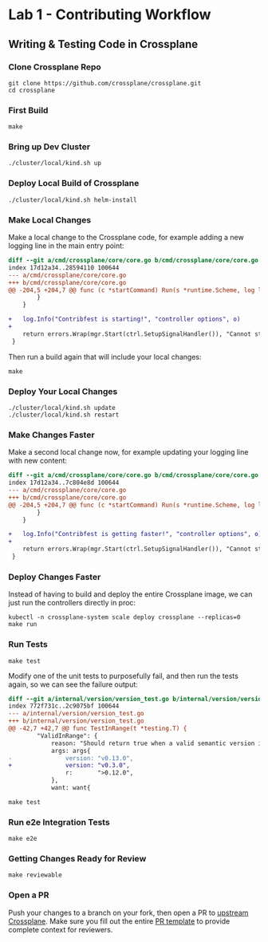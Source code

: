 # Lab 1 - Contributing Workflow

## Writing & Testing Code in Crossplane

### Clone Crossplane Repo

```console
git clone https://github.com/crossplane/crossplane.git
cd crossplane
```

### First Build

```console
make
```

### Bring up Dev Cluster

```console
./cluster/local/kind.sh up
```

### Deploy Local Build of Crossplane

```console
./cluster/local/kind.sh helm-install
```

### Make Local Changes

Make a local change to the Crossplane code, for example adding a new logging
line in the main entry point:

```patch
diff --git a/cmd/crossplane/core/core.go b/cmd/crossplane/core/core.go
index 17d12a34..28594110 100644
--- a/cmd/crossplane/core/core.go
+++ b/cmd/crossplane/core/core.go
@@ -204,5 +204,7 @@ func (c *startCommand) Run(s *runtime.Scheme, log logging.Logger) error { //noli
 		}
 	}

+	log.Info("Contribfest is starting!", "controller options", o)
+
 	return errors.Wrap(mgr.Start(ctrl.SetupSignalHandler()), "Cannot start controller manager")
 }
```

Then run a build again that will include your local changes:

```console
make
```

### Deploy Your Local Changes

```console
./cluster/local/kind.sh update
./cluster/local/kind.sh restart
```

### Make Changes Faster

Make a second local change now, for example updating your logging line with new
content:

```patch
diff --git a/cmd/crossplane/core/core.go b/cmd/crossplane/core/core.go
index 17d12a34..7c804e8d 100644
--- a/cmd/crossplane/core/core.go
+++ b/cmd/crossplane/core/core.go
@@ -204,5 +204,7 @@ func (c *startCommand) Run(s *runtime.Scheme, log logging.Logger) error { //noli
 		}
 	}

+	log.Info("Contribfest is getting faster!", "controller options", o)
+
 	return errors.Wrap(mgr.Start(ctrl.SetupSignalHandler()), "Cannot start controller manager")
 }
```

### Deploy Changes Faster

Instead of having to build and deploy the entire Crossplane image, we can just
run the controllers directly in proc:

```console
kubectl -n crossplane-system scale deploy crossplane --replicas=0
make run
```

### Run Tests

```console
make test
```

Modify one of the unit tests to purposefully fail, and then run the tests again,
so we can see the failure output:

```patch
diff --git a/internal/version/version_test.go b/internal/version/version_test.go
index 772f731c..2c9075bf 100644
--- a/internal/version/version_test.go
+++ b/internal/version/version_test.go
@@ -42,7 +42,7 @@ func TestInRange(t *testing.T) {
 		"ValidInRange": {
 			reason: "Should return true when a valid semantic version is in a valid range.",
 			args: args{
-				version: "v0.13.0",
+				version: "v0.3.0",
 				r:       ">0.12.0",
 			},
 			want: want{
```

```console
make test
```

### Run e2e Integration Tests

```console
make e2e
```

### Getting Changes Ready for Review

```console
make reviewable
```

### Open a PR

Push your changes to a branch on your fork, then open a PR to [upstream
Crossplane](https://github.com/crossplane/crossplane/pulls).  Make sure you fill
out the entire [PR
template](https://github.com/crossplane/crossplane/blob/master/.github/PULL_REQUEST_TEMPLATE.md)
to provide complete context for reviewers.
